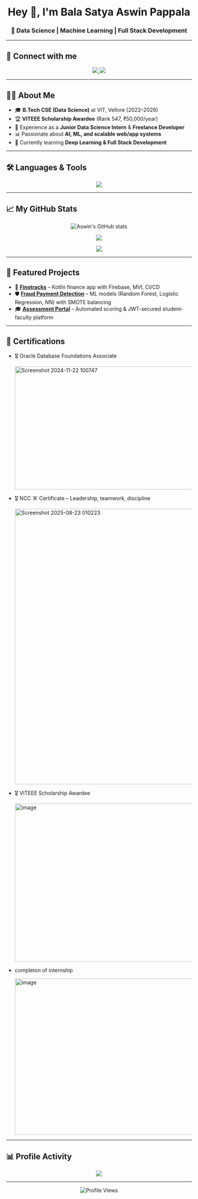 <h1 align="center">Hey 👋, I'm Bala Satya Aswin Pappala</h1>
<h3 align="center">🚀 Data Science | Machine Learning | Full Stack Development</h3>

---

## 🔗 Connect with me  
<p align="center">
  <a href="https://www.linkedin.com/in/bala-satya-aswin-pappala-75a44a260">
    <img src="https://img.shields.io/badge/LinkedIn-blue?logo=linkedin&logoColor=white" />
  </a>
  <a href="mailto:aswinpbsa@gmail.com">
    <img src="https://img.shields.io/badge/Gmail-red?logo=gmail&logoColor=white" />
  </a>
</p>

---

## 👨‍💻 About Me  
- 🎓 **B.Tech CSE (Data Science)** at VIT, Vellore (2022–2026)  
- 🏆 **VITEEE Scholarship Awardee** (Rank 547, ₹50,000/year)  
- 💼 Experience as a **Junior Data Science Intern** & **Freelance Developer**  
- 📊 Passionate about **AI, ML, and scalable web/app systems**  
- 🌱 Currently learning **Deep Learning & Full Stack Development**  

---

## 🛠️ Languages & Tools  

<p align="center">
  <img src="https://skillicons.dev/icons?i=python,cpp,java,html,css,js,react,git,github,firebase,mysql,tensorflow,sklearn,r,kotlin" />
</p>

---

## 📈 My GitHub Stats  

<p align="center">
  <img src="https://github-readme-stats.vercel.app/api?username=aswinpbsa&show_icons=true&theme=tokyonight" alt="Aswin's GitHub stats" />
</p>

<p align="center">
  <img src="https://github-readme-stats.vercel.app/api/top-langs/?username=aswinpbsa&layout=compact&theme=tokyonight" />
</p>

<p align="center">
  <img src="https://github-readme-streak-stats.herokuapp.com/?user=aswinpbsa&theme=tokyonight" />
</p>

---

## 📂 Featured Projects  

- 💸 **[Finotracks](#)** – Kotlin finance app with Firebase, MVI, CI/CD  
- 🛡️ **[Fraud Payment Detection](#)** – ML models (Random Forest, Logistic Regression, NN) with SMOTE balancing  
- 🎓 **[Assessment Portal](#)** – Automated scoring & JWT-secured student-faculty platform  

---

## 📜 Certifications  

- 🎖️ Oracle Database Foundations Associate

  <img width="615" height="333" alt="Screenshot 2024-11-22 100747" src="https://github.com/user-attachments/assets/e4793c8b-46a2-43cd-ba39-b0089258adc9" />

- 🎖️ NCC ‘A’ Certificate – Leadership, teamwork, discipline
  
  <img width="590" height="745" alt="Screenshot 2025-08-23 010223" src="https://github.com/user-attachments/assets/faa52b90-acdc-45ab-aef6-072e3a1d40cd" />

- 🎖️ VITEEE Scholarship Awardee
  
  <img width="648" height="428" alt="image" src="https://github.com/user-attachments/assets/36955b09-aa71-4eb8-818e-961d8a884150" />

- completon of internship
  
  <img width="596" height="422" alt="image" src="https://github.com/user-attachments/assets/53ada189-3c12-40f2-a221-924a7ce21d78" />


---

## 📊 Profile Activity  

<p align="center">
  <img src="https://github-profile-summary-cards.vercel.app/api/cards/profile-details?username=aswinpbsa&theme=tokyonight" />
</p>

---

<p align="center">
  <img src="https://komarev.com/ghpvc/?username=aswinpbsa&style=flat-square&color=blue" alt="Profile Views" />
</p>

